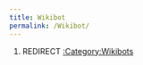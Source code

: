```yaml
---
title: Wikibot
permalink: /Wikibot/
---
```


1.  REDIRECT [:Category:Wikibots](:Category:Wikibots "wikilink")